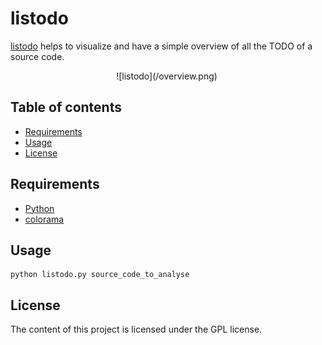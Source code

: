 # listodo
[listodo] helps to visualize and have a simple overview of all the TODO of a source code.

<p align="center">
  ![listodo](/overview.png)
  <img/>
</p>

## Table of contents
* [Requirements]
* [Usage]
* [License]

## Requirements
* [Python]
* [colorama]

## Usage

    python listodo.py source_code_to_analyse


## License
The content of this project is licensed under the GPL license.


[Usage]: /README.md#usage "Usage"
[Requirements]: /README.md#requirements "Requirements"
[Creation of a new report]: /README.md#creation-of-a-new-report "Creation of a new report"
[License]: /README.md#license "License"

[colorama]: https://pypi.python.org/pypi/colorama "colorama"
[listodo]: https://github.com/sljrobin/listodo "listodo"
[Python]: https://www.python.org/ "Python"
